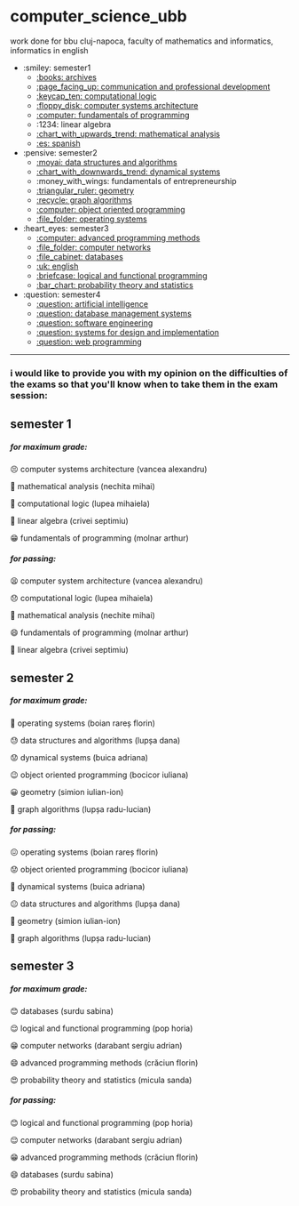 # computer_science_ubb

work done for bbu cluj-napoca, faculty of mathematics and informatics, informatics in english

<ul>
    <li>:smiley: semester1
        <ul>
            <li>
                <a href="https://github.com/sorecauadrian/computer_science_ubb/tree/master/semester1/archives">
                    :books: archives
                </a>
            </li>
            <li>
                <a href="https://github.com/sorecauadrian/computer_science_ubb/tree/master/semester1/communication_and_professional_development">
                    :page_facing_up: communication and professional development
                </a>
            </li>
            <li>
                <a href="https://github.com/sorecauadrian/computer_science_ubb/tree/master/semester1/computational_logic">
                    :keycap_ten: computational logic
                </a>
            </li>
            <li>
                <a href="https://github.com/sorecauadrian/computer_science_ubb/tree/master/semester1/computer_systems_architecture">
                    :floppy_disk: computer systems architecture
                </a>
            </li>
            <li>
                <a href="https://github.com/sorecauadrian/computer_science_ubb/tree/master/semester1/fundamentals_of_programming">
                    :computer: fundamentals of programming
                </a>
            </li>
            <li>
                :1234: linear algebra
            </li>
            <li>
                <a href="https://github.com/sorecauadrian/computer_science_ubb/tree/master/semester1/mathematical_analysis">
                    :chart_with_upwards_trend: mathematical analysis
                </a>
            </li>
            <li>
                <a href="https://github.com/sorecauadrian/computer_science_ubb/tree/master/semester1/spanish">
                    :es: spanish
                </a>
            </li>
        </ul>
    </li>
    <li>:pensive: semester2
        <ul>
       	    <li>
                <a href="https://github.com/sorecauadrian/computer_science_ubb/tree/master/semester2/data_structures_and_algorithms">
                    :moyai: data structures and algorithms
                </a>
            </li>
            <li>
                <a href="https://github.com/sorecauadrian/computer_science_ubb/tree/master/semester2/dynamical_systems">
                    :chart_with_downwards_trend: dynamical systems
                </a>
            </li>
            <li>
                	:money_with_wings: fundamentals of entrepreneurship
            </li>
            <li>
                <a href="https://github.com/sorecauadrian/computer_science_ubb/tree/master/semester2/geometry">
                    :triangular_ruler: geometry
                </a>
            </li>
            <li>
                <a href="https://github.com/sorecauadrian/computer_science_ubb/tree/master/semester2/graphs_algorithms">
                    :recycle: graph algorithms
                </a>
            </li>
            <li>
                <a href="https://github.com/sorecauadrian/computer_science_ubb/tree/master/semester2/object_oriented_programming">
                    :computer: object oriented programming
                </a>
            </li>
            <li>
                <a href="https://github.com/sorecauadrian/computer_science_ubb/tree/master/semester2/operating_systems">
                    :file_folder: operating systems
                </a>
            </li> 
        </ul>
    </li>
    <li>:heart_eyes: semester3
        <ul>
            <li>
                <a href="https://github.com/sorecauadrian/computer_science_ubb/tree/master/semester3/advanced_programming_methods">
                    :computer: advanced programming methods
                </a>
            </li>
            <li>
                <a href="https://github.com/sorecauadrian/computer_science_ubb/tree/master/semester3/computer_networks">
                    :file_folder: computer networks
                </a>
            </li>
            <li>
                <a href="https://github.com/sorecauadrian/computer_science_ubb/tree/master/semester3/databases">
                    :file_cabinet: databases
                </a>
            </li>
            <li>
                <a href="https://github.com/sorecauadrian/computer_science_ubb/tree/master/semester3/english">
                    :uk: english
                </a>
            </li>
            <li>
                <a href="https://github.com/sorecauadrian/computer_science_ubb/tree/master/semester3/functional_and_logic_programming">
                    :briefcase: logical and functional programming
                </a>
            </li>
            <li>
                <a href="https://github.com/sorecauadrian/computer_science_ubb/tree/master/semester3/probability_theory_and_statistics">
                    :bar_chart: probability theory and statistics
                </a>
            </li>
        </ul>
    </li>
    <li>:question: semester4
        <ul>
            <li>
                <a href="https://github.com/sorecauadrian/computer_science_ubb/tree/master/semester4/artificial_intelligence">
                    :question: artificial intelligence
                </a>
            </li>
            <li>
                <a href="https://github.com/sorecauadrian/computer_science_ubb/tree/master/semester4/database_management_systems">
                    :question: database management systems
                </a>
            </li>
            <li>
                <a href="https://github.com/sorecauadrian/computer_science_ubb/tree/master/semester4/software_engineering">
                    :question: software engineering
                </a>
            </li>
            <li>
                <a href="https://github.com/sorecauadrian/computer_science_ubb/tree/master/semester4/systems_for_design_and_implementation">
                    :question: systems for design and implementation
                </a>
            </li>
            <li>
                <a href="https://github.com/sorecauadrian/computer_science_ubb/tree/master/semester4/web_programming">
                    :question: web programming
                </a>
            </li>
        </ul>
    </li>
</ul>


---

### i would like to provide you with my opinion on the difficulties of the exams so that you'll know when to take them in the exam session:

## semester 1

##### for maximum grade:

:persevere: computer systems architecture (vancea alexandru)

:slightly_frowning_face: mathematical analysis (nechita mihai)

:grimacing: computational logic (lupea mihaiela)

:slightly_smiling_face: linear algebra (crivei septimiu) 

:grin: fundamentals of programming (molnar arthur)

##### for passing:

:tired_face: computer system architecture (vancea alexandru)

:disappointed: computational logic (lupea mihaiela)

:slightly_smiling_face: mathematical analysis (nechite mihai)

:smile: fundamentals of programming (molnar arthur)

:star_struck: linear algebra (crivei septimiu)

## semester 2

##### for maximum grade:

:triumph: operating systems (boian rareș florin)

:sweat: data structures and algorithms (lupșa dana)

:worried: dynamical systems (buica adriana)

:wink: object oriented programming (bocicor iuliana)

:grinning: geometry (simion iulian-ion) 

:star_struck: graph algorithms (lupșa radu-lucian)

##### for passing:

:confounded: operating systems (boian rareș florin)

:worried: object oriented programming (bocicor iuliana) 

:grimacing: dynamical systems (buica adriana) 

:neutral_face: data structures and algorithms (lupșa dana) 

:slightly_smiling_face: geometry (simion iulian-ion)

:star_struck: graph algorithms (lupșa radu-lucian)

## semester 3

##### for maximum grade:

:blush: databases (surdu sabina)

:relieved: logical and functional programming (pop horia)

:grin: computer networks (darabant sergiu adrian)

:smile: advanced programming methods (crăciun florin)

:heart_eyes: probability theory and statistics (micula sanda)

##### for passing:

:blush: logical and functional programming (pop horia)

:relieved: computer networks (darabant sergiu adrian)

:grin: advanced programming methods (crăciun florin)

:smile: databases (surdu sabina)

:heart_eyes: probability theory and statistics (micula sanda)

